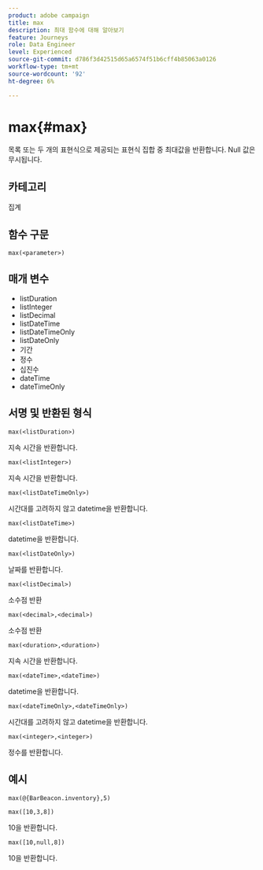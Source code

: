 ```yaml
---
product: adobe campaign
title: max
description: 최대 함수에 대해 알아보기
feature: Journeys
role: Data Engineer
level: Experienced
source-git-commit: d786f3d42515d65a6574f51b6cff4b85063a0126
workflow-type: tm+mt
source-wordcount: '92'
ht-degree: 6%

---
```


# max{#max}

목록 또는 두 개의 표현식으로 제공되는 표현식 집합 중 최대값을 반환합니다. Null 값은 무시됩니다.

## 카테고리

집계

## 함수 구문

`max(<parameter>)`

## 매개 변수

* listDuration
* listInteger
* listDecimal
* listDateTime
* listDateTimeOnly
* listDateOnly
* 기간
* 정수
* 십진수
* dateTime
* dateTimeOnly

## 서명 및 반환된 형식

`max(<listDuration>)`

지속 시간을 반환합니다.

`max(<listInteger>)`

지속 시간을 반환합니다.

`max(<listDateTimeOnly>)`

시간대를 고려하지 않고 datetime을 반환합니다.

`max(<listDateTime>)`

datetime을 반환합니다.

`max(<listDateOnly>)`

날짜를 반환합니다.

`max(<listDecimal>)`

소수점 반환

`max(<decimal>,<decimal>)`

소수점 반환

`max(<duration>,<duration>)`

지속 시간을 반환합니다.

`max(<dateTime>,<dateTime>)`

datetime을 반환합니다.

`max(<dateTimeOnly>,<dateTimeOnly>)`

시간대를 고려하지 않고 datetime을 반환합니다.

`max(<integer>,<integer>)`

정수를 반환합니다.

## 예시

`max(@{BarBeacon.inventory},5)`

`max([10,3,8])`

10을 반환합니다.

`max([10,null,8])`

10을 반환합니다.
